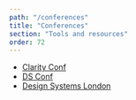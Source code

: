 ```yaml
---
path: "/conferences"
title: "Conferences"
section: "Tools and resources"
order: 72
---
```


- [Clarity Conf](https://twitter.com/VMwareClarity)
- [DS Conf](https://dsconference.com/)
- [Design Systems London](https://www.designsystemslondon.com/)
